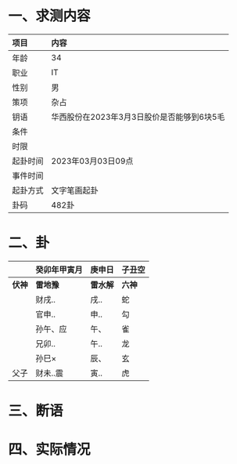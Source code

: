 # 一、求测内容
|项目|内容|
|:-|:-|
|年龄|34|
|职业|IT|
|性别|男|
|策项|杂占|
|钥语|华西股份在2023年3月3日股价是否能够到6块5毛|
|条件||
|时限||
|起卦时间|2023年03月03日09点|
|事件时间||
|起卦方式|文字笔画起卦|
|卦码|482卦|

# 二、卦
||癸卯年甲寅月|庚申日|子丑空|
|:-|:-|:-|:-|
|**伏神**|**雷地豫**|**雷水解**|**六神**|
||财戌..|戌..|蛇|
||官申..|申..|勾|
||孙午、应|午、|雀|
||兄卯..|午..|龙|
||孙巳×|辰、|玄|
|父子|财未..震|寅..|虎|


# 三、断语

# 四、实际情况